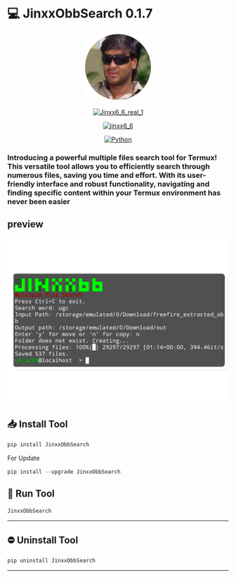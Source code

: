 # 💻 JinxxObbSearch 0.1.7

<p align="center">
    <!--     You can add your logo in the _src_ below -->
    <img width="150" height="150" src="New Project 26 [3746A45].png" />
</p>






<p align="center">
<!--     Add your own socials inside "href" -->
<a href="https://t.me/Jinxx6_6_real_1" target="blank"><img align="center" src="https://img.shields.io/badge/Telegram-2CA5E0?style=for-the-badge&logo=telegram&logoColor=white" alt="Jinxx6_6_real_1" /></a>
</p>



<p align="center">
<a href="https://www.instagram.com/jinxx6_6/?igshid=MzNlNGNkZWQ4Mg%3D%3D" target="blank"><img src="https://img.shields.io/badge/Instagram-E4405F?style=for-the-badge&logo=instagram&logoColor=white" alt="jinxx6_6"  /></a>
</p>


<p align="center">
<a href="https://www.python.org/" target="blank"><img src="http://ForTheBadge.com/images/badges/made-with-python.svg" alt="Python"  /></a>
</p>




### Introducing a powerful **multiple files search tool** for Termux! This versatile tool allows you to efficiently search through numerous files, saving you time and effort. With its user-friendly interface and robust functionality, navigating and finding specific content within your Termux environment has never been easier



## preview
![screenshot](/screenshot.png)

## 📥 Install Tool
```python
pip install JinxxObbSearch
```
For Update
```python
pip install --upgrade JinxxObbSearch
```
## 🚀 Run Tool
```python
JinxxObbSearch
```
---
## ⛔ Uninstall Tool
```python
pip uninstall JinxxObbSearch
```
---
